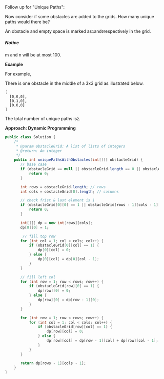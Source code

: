 Follow up for "Unique Paths":

Now consider if some obstacles are added to the grids. How many unique paths would there be?

An obstacle and empty space is marked as`1`and`0`respectively in the grid.

##### Notice

m and n will be at most 100.

**Example**

For example,

There is one obstacle in the middle of a 3x3 grid as illustrated below.

```
[
  [0,0,0],
  [0,1,0],
  [0,0,0]
]
```

The total number of unique paths is`2`.

**Approach: Dynamic Programming**

```java
public class Solution {
    /*
     * @param obstacleGrid: A list of lists of integers
     * @return: An integer
     */
    public int uniquePathsWithObstacles(int[][] obstacleGrid) {
       // base case
       if (obstacleGrid == null || obstacleGrid.length == 0 || obstacleGrid[0].length == 0) {
           return 0;
       }

       int rows = obstacleGrid.length; // rows
       int cols = obstacleGrid[0].length; // columns

       // check frist & last element is 1
       if (obstacleGrid[0][0] == 1 || obstacleGrid[rows - 1][cols - 1] == 1) {
           return 0;
       }

       int[][] dp = new int[rows][cols];
       dp[0][0] = 1;

        // fill top row
       for (int col = 1; col < cols; col++) {
           if (obstacleGrid[0][col] == 1) {
               dp[0][col] = 0;
           } else {
               dp[0][col] = dp[0][col - 1];
           }
       }

       // fill left col
       for (int row = 1; row < rows; row++) {
           if (obstacleGrid[row][0] == 1) {
               dp[row][0] = 0;
           } else {
               dp[row][0] = dp[row - 1][0];
           }
       }

       for (int row = 1; row < rows; row++) {
           for (int col = 1; col < cols; col++) {
               if (obstacleGrid[row][col] == 1) {
                   dp[row][col] = 0;
               } else {
                   dp[row][col] = dp[row - 1][col] + dp[row][col - 1];
               }
           }
       }

       return dp[rows - 1][cols - 1];
    }
}
```



